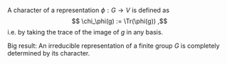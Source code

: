 A character of a representation $\phi: G\to V$ is defined as 
$$
\chi_\phi(g) := \Tr(\phi(g))
,$$
i.e. by taking the trace of the image of $g$ in any basis.

Big result:
An irreducible representation of a finite group $G$ is completely determined by its character.